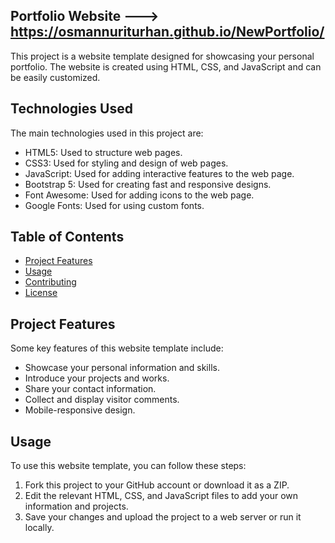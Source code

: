 ## Portfolio Website ---> https://osmannuriturhan.github.io/NewPortfolio/

This project is a website template designed for showcasing your personal portfolio. The website is created using HTML, CSS, and JavaScript and can be easily customized.

## Technologies Used

The main technologies used in this project are:

- HTML5: Used to structure web pages.
- CSS3: Used for styling and design of web pages.
- JavaScript: Used for adding interactive features to the web page.
- Bootstrap 5: Used for creating fast and responsive designs.
- Font Awesome: Used for adding icons to the web page.
- Google Fonts: Used for using custom fonts.

## Table of Contents

- [Project Features](#project-features)
- [Usage](#usage)
- [Contributing](#contributing)
- [License](#license)

## Project Features

Some key features of this website template include:

- Showcase your personal information and skills.
- Introduce your projects and works.
- Share your contact information.
- Collect and display visitor comments.
- Mobile-responsive design.

## Usage

To use this website template, you can follow these steps:

1. Fork this project to your GitHub account or download it as a ZIP.
2. Edit the relevant HTML, CSS, and JavaScript files to add your own information and projects.
3. Save your changes and upload the project to a web server or run it locally.
